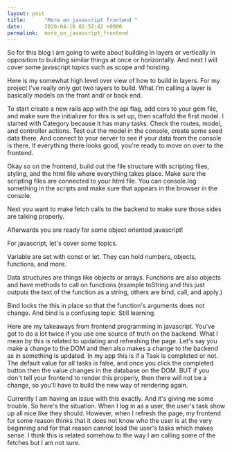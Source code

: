```yaml
---
layout: post
title:      "More on javascript frontend "
date:       2020-04-16 02:52:42 +0000
permalink:  more_on_javascript_frontend
---
```



So for this blog I am going to write about building in layers or vertically in opposition to building similar things at once or horizontally. And next I will cover some javascript topics such as scope and hoisting.

Here is my somewhat high level over view of how to build in layers. For my project I've really only got two layers to build. What I'm calling a layer is basically models on the front and/ or back end.

To start create a new rails app with the api flag, add cors to your gem file, and make sure the initializer for this is set up, then scaffold the first model. I started with Category because it has many tasks. Check the routes, model, and controller actions. Test out the model in the console, create some seed data there. And connect to your server to see if your data from the console is there. If everything there looks good, you're ready to move on over to the frontend.

Okay so on the frontend, build out the file structure with scripting files, styling, and the html file where everything takes place. Make sure the scripting files are connected to your html file. You can console.log something in the scripts and make sure that appears in the browser in the console.

Next you want to make fetch calls to the backend to make sure those sides are talking properly.

Afterwards you are ready for some object oriented javascript!

For javascript, let's cover some topics.

Variable are set with const or let. They can hold numbers, objects, functions, and more.

Data structures are things like objects or arrays. Functions are also objects and have methods to call on functions (example toString and this just outputs the text of the function as a string, others are bind, call, and apply.)

Bind locks the this in place so that the function's arguments does not change. And bind is a confusing topic. Still learning. 

Here are my takeaways from frontend programming in javascript. You've got to do a lot twice if you use one source of truth on the backend. What I mean by this is related to updating and refreshing the page. Let's say you make a change to the DOM and then also makes a change to the backend as in something is updated. In my app this is if a Task is completed or not. The default value for all tasks is false, and once you click the completed button then the value changes in the database on the DOM. BUT if you don't tell your frontend to render this properly, then there will not be a change, so you'll have to build the new way of rendering again.

Currently I am having an issue with this exactly. And it's giving me some trouble. So here's the situation. When I log in as a user, the user's task show up all nice like they should. However, when I refresh the page, my frontend for some reason thinks that it does not know who the user is at the very beginning and for that reason cannot load the user's tasks which makes sense. I think this is related somehow to the way I am calling some of the fetches but I am not sure. 
